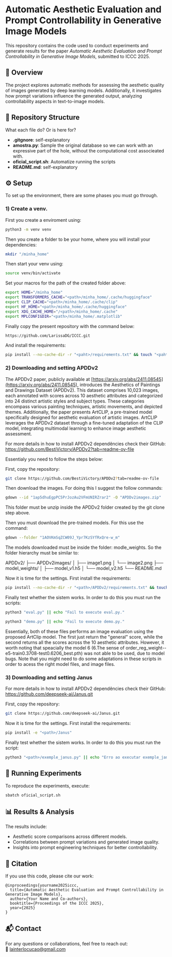 # Automatic Aesthetic Evaluation and Prompt Controllability in Generative Image Models  

This repository contains the code used to conduct experiments and generate results for the paper *Automatic Aesthetic Evaluation and Prompt Controllability in Generative Image Models*, submitted to ICCC 2025.  

## 📌 Overview  
The project explores automatic methods for assessing the aesthetic quality of images generated by deep learning models. Additionally, it investigates how prompt variations influence the generated output, analyzing controllability aspects in text-to-image models.  

## 📁 Repository Structure  
What each file do? Or is here for?

- **.gitgnore**: self-explanatory
- **amostra.py**: Sample the original database so we can work with an expressive part of the hole, without the computational cost associeated with.
- **oficial_script.sh**: Automatize running the scripts
- **README.md**: self-explanatory 

## ⚙️ Setup  
To set up the environment, there are some phases you must go through.

### 1) Create a venv.

First you create a enviroment using:

```bash
python3 -m venv venv
```  
Then you create a folder to be your home, where you will install your dependencies:
```bash
mkdir "/minha_home"
```  
Then start your venv using:
```bash
source venv/bin/activate
```  

Set your macros for the path of the created folder above:
```bash
export HOME="/minha_home"
export TRANSFORMERS_CACHE="<path>/minha_home/.cache/huggingface"
export CLIP_CACHE="<path>/minha_home/.cache/clip"
export HF_HOME="<path>/minha_home/.cache/huggingface"
export XDG_CACHE_HOME="/<path>/minha_home/.cache"
export MPLCONFIGDIR="<path>/minha_home/.matplotlib"
```  

Finally copy the present repository with the command below:

```bash
https://github.com/LarissaDG/ICCC.git
```

And install the requirements:

```bash
pip install --no-cache-dir -r "<paht>/requirements.txt" && touch "<paht>/requirements_installed"
```

### 2) Downloading and setting APDDv2
The APDDv2 paper, publicly available at [https://arxiv.org/abs/2411.08545](https://arxiv.org/abs/2411.08545), introduces the Aesthetics of Paintings and Drawings Dataset (APDDv2). This dataset comprises 10,023 images, each annotated with scores across 10 aesthetic attributes and categorized into 24 distinct artistic styles and subject types. These categories encompass various painting techniques, artistic movements, and depicted themes. Additionally, the paper presents ArtCLIP, a pre-trained model specifically designed for aesthetic evaluation of artistic images. ArtCLIP leverages the APDDv2 dataset through a fine-tuned adaptation of the CLIP model, integrating multimodal learning to enhance image aesthetic assessment.

For more details in how to install APDDv2 dependêncies check their GitHub: https://github.com/BestiVictory/APDDv2?tab=readme-ov-file

Essentialy you need to follow the steps below:

First, copy the repository:
```bash
git clone https://github.com/BestiVictory/APDDv2?tab=readme-ov-file 
```  

Then download the images. For doing this I suggest the follow commands:
```bash
gdown --id "1ap5dhuEgpPC5PrJozAu2VFmUNIRZrar2" -O "APDDv2images.zip"
```
This folder must be unzip inside the APDDv2 folder created by the git clone step above.

Then you must download the pre-trained models. For this use the command:
```bash
gdown --folder "1AOVKmSqZCW09J_Ypr7KzSYfRxQre-w_m"
```
The models downloaded must be inside the folder: modle_weights. So the folder hierarchy must be similar to:

APDDv2/
├── APDDv2images/
│   ├── image1.png
│   └── image2.png
├── model_weights/
│   ├── model_v1.h5
│   └── model_v2.h5
└── README.md

Now it is time for the settings. First install the requirements:

```bash
pip install --no-cache-dir -r "<path>/APDDv2/requirements.txt" && touch "<path>/requirements_installed_2"
```

Finally test whether the sistem works. In order to do this you must run the scripts:

```bash
python3 "eval.py" || echo "Fail to execute eval.py."
```

```bash
python3 "demo.py" || echo "Fail to execute demo.py."
```

Essentially, both of these files performs an image evaluation using the proposed ArtClip model. The first just return the "general" score, while the second returns all the scores across the 10 aesthetic attributes. However, it worth noting that speacially the model 6 (6.The sense of order_reg_weight--e5-train0.3708-test0.6206_best.pth) was not able to be used, due to model bugs.
Note that you might need to do some adaptations in these scripts in order to acess the right model files, and image files.

### 3) Downloading and setting Janus

For more details in how to install APDDv2 dependêncies check their GitHub: https://github.com/deepseek-ai/Janus.git

First, copy the repository:
```bash
git clone https://github.com/deepseek-ai/Janus.git
```  

Now it is time for the settings. First install the requirements:

```bash
pip install -e "<path>/Janus"
``` 
Finally test whether the sistem works. In order to do this you must run the script:

```bash
python3 "<path>/exemple_janus.py" || echo "Erro ao executar exemple_janus.py."
```

## 🚀 Running Experiments  
To reproduce the experiments, execute:  
```bash
sbatch oficial_script.sh
```  

## 📊 Results & Analysis  
The results include:  
- Aesthetic score comparisons across different models.  
- Correlations between prompt variations and generated image quality.  
- Insights into prompt engineering techniques for better controllability.  

## 📜 Citation  
If you use this code, please cite our work:  
```
@inproceedings{yourname2025iccc,
  title={Automatic Aesthetic Evaluation and Prompt Controllability in Generative Image Models},
  author={Your Name and Co-authors},
  booktitle={Proceedings of the ICCC 2025},
  year={2025}
}
```  

## 📬 Contact  
For any questions or collaborations, feel free to reach out:  
📧 lainterlocucao@gmail.com

